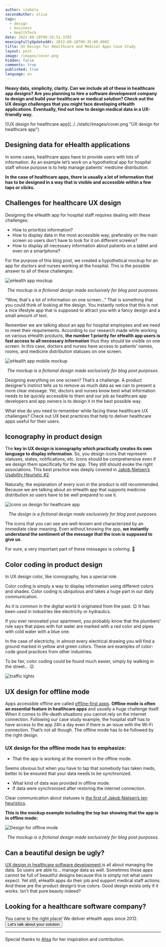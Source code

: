 ```yaml
---
author: izabela
secondAuthor: alisa
tags:
  - design
  - business
  - HealthTech
date: 2022-08-10T09:35:51.370Z
meaningfullyUpdatedAt: 2022-08-10T09:35:00.000Z
title: UX Design for Healthcare and Medical Apps Case Study
layout: post
image: /images/cover.png
hidden: false
comments: true
published: true
language: en
---
```

**Heavy data, simplicity, clarity. Can we include all of these in healthcare app designs? Are you planning to hire a software development company to design and build your healthcare or medical solution? Check out the UX design challenges that you might face developing eHealth applications. Eventually, find out how to design medical data in a UX-friendly way.**

<div className="image">![UX design for healthcare app](../../static/images/cover.png "UX design for healthcare app")</div>

## Designing data for eHealth applications

In some cases, healthcare apps have to provide users with lots of information. As an example let’s work on a hypothetical app for hospital staff whose purpose is to help manage patients' medicine distribution. 

**In the case of healthcare apps, there is usually a lot of information that has to be designed in a way that is visible and accessible within a few taps or clicks.**

## Challenges for healthcare UX design

Designing the eHealth app for hospital staff requires dealing with these challenges:

* How to prioritize information?
* How to display data in the most accessible way, preferably on the main screen so users don’t have to look for it on different screens?
* How to display all necessary information about patients on a tablet and even on a smartphone?

For the purpose of this blog post, we created a hypothetical mockup for an app for doctors and nurses working at the hospital. This is the possible answer to all of these challenges:

![eHealth app mockup](../../static/images/design_for_ehealth_app_web_mockup.png "")

*<center>The mockup is a fictional design made exclusively for blog post purposes.</center>*

“Wow, that's a lot of information on one screen…” That is something that you could think of looking at the design. You instantly notice that this is not a nice lifestyle app that is supposed to attract you with a fancy design and a small amount of text.

Remember we are talking about an app for hospital employees and we need to meet their requirements. According to our research made while working on various eHealth products, **the number 1 priority for eHealth app users is fast access to all necessary information** thus they should be visible on one screen. In this case, doctors and nurses have access to patients’ names, rooms, and medicine distribution statuses on one screen. 

![eHealth app mobile mockup](../../static/images/mobile_mockup_ehealth.png "")

*<center>The mockup is a fictional design made exclusively for blog post purposes.</center>*

Designing everything on one screen? That’s a challenge. A product designer’s instinct tells us to remove as much data as we can to present a more clear message. Yet, doctors and nurses know best what information needs to be quickly accessible to them and our job as healthcare app developers and app owners is to design it in the best possible way. 

What else do you need to remember while facing these healthcare UX challenges? Check out UX best practices that help to deliver healthcare apps useful for their users.

## Iconography in product design

The **key in UX design is iconography which practically creates its own language to display information**. So, you design icons that represent statuses, states, notifications, etc. Icons should be comprehensive even if we design them specifically for the app. They still should evoke the right associations. This best practice was deeply covered in [Jakob Nielsen’s Usability Heuristic #2](https://www.nngroup.com/articles/match-system-real-world/).

Naturally, the explanation of every icon in the product is still recommended. Because we are talking about an eHealth app that supports medicine distribution so users have to be well prepared to use it.

![icons ux design for heathcare app](../../static/images/icons_mockup_healthcare.png "")

*<center>The design is a fictional design made exclusively for blog post purposes.</center>*

The icons that you can see are well-known and characterized by an immediate clear meaning. Even without knowing the app, **we instantly understand the sentiment of the message that the icon is supposed to give us**. 

For sure, a very important part of these messages is coloring. 🙂

## Color coding in product design

In UX design color, like iconography, has a special role. 

<div className="important-info"><div>Color coding is simply a way to display information using different colors and shades. Color coding is ubiquitous and takes a huge part in our daily communication.</div></div>

As it is common in the digital world it originated from the past. 😉 It has been used in industries like electricity or hydraulics. 

If you ever renovated your apartment, you probably know that the plumbers' rule says that pipes with hot water are marked with a red color and pipes with cold water with a blue one. 

In the case of electricity, in almost every electrical drawing you will find a ground marked in yellow and green colors. These are examples of color-code good practices from other industries. 

To be fair, color coding could be found much easier, simply by walking in the street… 😉

![traffic lights](../../static/images/blog_post_coloring.png "")

## UX design for offline mode

Apps accessible offline are called [offline-first apps](/blog/ux-design-healthcare-medical-apps-case-study/). **Offline mode is often an essential feature in healthcare apps** and usually a huge challenge itself. When it comes to life-death situations you cannot rely on the internet connection. Following our case study example, the hospital staff has to have access to the app 24h a day even if there is an issue with the Wi-Fi connection. That’s not all though. The offline mode has to be followed by the right design. 

### UX design for the offline mode has to emphasize:

* That the app is working at the moment in the offline mode. 

Seems obvious but when you have to tap that somebody has taken meds, better to be ensured that your data needs to be synchronized.

* What kind of data was provided in offline mode.
* If data were synchronized after restoring the internet connection.

Clear communication about statuses is [the first of Jakob Nielsen’s ten heuristics](https://www.nngroup.com/articles/visibility-system-status/). 

**This is the mockup example including the top bar showing that the app is in offline mode:**

![Design for offline mode](../../static/images/offline_mode_design.png "")

*<center>The mockup is a fictional design made exclusively for blog post purposes.</center>*

## Can a beautiful design be ugly?

[UX design in healthcare software development ](/our-areas/product-design)is all about managing the data. So users are able to... manage data as well. Sometimes these apps cannot be full of beautiful designs because this is simply not what users expect. Yet still, eHealth apps do their job and support medical staff actions. And these are the product design’s true colors. Good design exists only if it works. Isn’t that pure beauty indeed?

<div className="block-button"><h2>Looking for a healthcare software company?</h2><div>You came to the right place! We deliver eHealth apps since 2012.</div><a href="/start-project"><button>Let's talk about your solution</button></a></div>

- - -

Special thanks to [Alisa](https://www.linkedin.com/in/alisa-kashytska-a38417b1/) for her inspiration and contribution.
